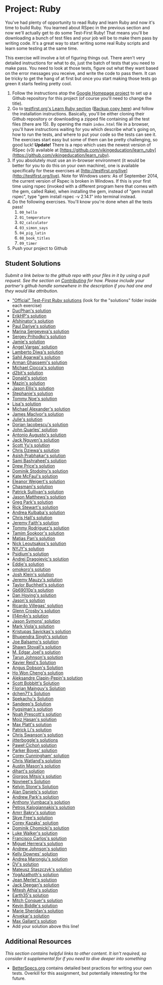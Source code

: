 # Project: Ruby
<!-- *Estimated Time: 4-6 hrs* -->

You've had plenty of opportunity to read Ruby and learn Ruby and now it's time to build Ruby.  You learned about RSpec in the previous section and now we'll actually get to do some Test-First Ruby! That means you'll be downloading a bunch of test files and your job will be to make them pass by writing code.  It's a great way to start writing some real Ruby scripts and learn some testing at the same time.

This exercise will involve a lot of figuring things out.  There aren't very detailed instructions for what to do, just the batch of tests that you need to make pass.  You need to look at those tests, figure out what they want based on the error messages you receive, and write the code to pass them.  It can be tricky to get the hang of at first but once you start making those tests go green it starts feeling pretty cool.


1. Follow the instructions atop the [Google Homepage project](/web-development-101/html-css) to set up a Github repository for this project (of course you'll need to change the title).
1. Go to [testfirst.org's Learn Ruby section](http://testfirst.org/learn_ruby) ([Backup copy here](https://web.archive.org/web/20140328135623/http://testfirst.org/learn_ruby)) and follow the installation instructions.  Basically, you'll be either cloning their Github repository or downloading a zipped file containing all the test files (there are 15).  By opening the main `index.html` file in a browser, you'll have instructions waiting for you which describe what's going on, how to run the tests, and where to put your code so the tests can see it.  The exercises start easy but some of them can be pretty challenging, so good luck! **Update!** There is a repo which uses the newest version of RSpec (v3) available at [https://github.com/vikingeducation/learn_ruby](https://github.com/vikingeducation/learn_ruby).
2. If you absolutely must use an in-browser environment (it would be better for you to do this on your own machine), one is available specifically for these exercises at [http://testfirst.org/live](http://testfirst.org/live). Note for Windows users: As of September 2014, the current version of Rspec is broken in Windows. If this is your first time using rspec (invoked with a different program here that comes with the gem, called Rake), when installing the gem, instead of "gem install rspec", type "gem install rspec -v 2.14.1" into terminal instead.
3. Do the following exercises.  You'll know you're done when all the tests pass!
    1. `00_hello`
    2. `01_temperature`
    3. `02_calculator`
    4. `03_simon_says`
    5. `04_pig_latin`
    6. `08_book_titles`
    7. `09_timer`
5. Push your project to Github

## Student Solutions

*Submit a link below to the github repo with your files in it by using a pull request.  See the section on [Contributing](http://github.com/TheOdinProject/curriculum/blob/master/contributing.md) for how.  Please include your partner's github handle somewhere in the description if you had one and they would like attribution.*

* ["Official" Test-First Ruby solutions](https://github.com/ultrasaurus/test-first-teaching/tree/master/learn_ruby) (look for the "solutions" folder inside each exercise)
* [DucPhan's solution](https://github.com/phanducsjsu/Test-First-Ruby)
* [ErikHP's solution](https://github.com/ErikHP/test-first-ruby)
* [Afshinator's solution](https://github.com/afshinator/playground/tree/master/TestFirstRubyExercises)
* [Paul Dariye's solution](https://github.com/pauldd91/theodinproject/tree/master/learn_ruby)
* [Marina Sergeyeva's solution](https://github.com/imousterian/OdinProject/tree/master/Project1_3_Ruby/learn_ruby)
* [Sergey Prihodko's solution](https://github.com/sprihodko/odin-projects/tree/master/test-first-ruby)
* [Jamie's solution](https://github.com/Jberczel/odin-projects/tree/master/learn_ruby)
* [Angel Vargas' solution](https://github.com/arioth/the-odin-project/tree/master/learn_ruby)
* [Lamberto Diwa's solution](https://github.com/LambertoD/test_first_ruby)
* [Sahil Agarwal's solution](https://github.com/sahilda/the_odin_project/tree/master/testfirst_ruby)
* [Arman Ghassemi's solution](https://github.com/ArmanG/Test-First-Ruby)
* [Michael Ciocca's solution](https://github.com/Mciocca/TheOdinProject/tree/master/Ruby/respec/test_first)
* [d2bit's solution](https://github.com/d2bit/first_test_ruby)
* [Donald's solution](https://github.com/donaldali/odin-webdev101/tree/master/project_ruby)
* [Mazin's solution](https://github.com/muzfuz/CodeLessons/tree/master/RubyBasics)
* [Jason Ellis's solution](https://github.com/jason-ellis/test-first-ruby)
* [Stephanie's solution](https://github.com/Avonyel/ruby-testing)
* [Tommy Noe's solution](https://github.com/thomasjnoe/rspec-intro)
* [Lisa's solution](https://github.com/lisakstep/learn_ruby)
* [Michael Alexander's solution](https://github.com/betweenparentheses/test-first-ruby)
* [James MacIvor's solution](https://github.com/RobotOptimist/learn_ruby)
* [Julie's solution](https://github.com/delorenzo/test-first-ruby)
* [Dorian Iacobescu's solution](https://github.com/iacobson/Odin4-Ruby-TestFirst-Assignment)
* [John Quarles' solution](https://github.com/johnwquarles/test-first-Ruby)
* [Antonio Augusto's solution](https://github.com/antoniosb/test_first_ruby)
* [Jack Nguyen's solution](https://github.com/jnguyen85/test-first_ruby_solutions)
* [Scott Yu's solution](https://github.com/scootcho/the_odin_project/tree/master/ruby/learn_ruby)
* [Chris Dziewa's solution](https://github.com/chrisdziewa/test-ruby)
* [Asish Prabhakar's solution](https://github.com/akottal/ruby101-project)
* [Sami Bashraheel's solution](https://github.com/sami/test_first_ruby)
* [Drew Price's solution](https://github.com/drewprice/study/tree/master/odin-project/projects/learn_ruby/001_solutions)
* [Dominik Stodolny's solution](https://github.com/dstodolny/learn_ruby)
* [Kate McFaul's solution](https://github.com/craftykate/odin-project/tree/master/Chapter_02-Web_Development_101/test_first_ruby)
* [Eleanor Weigert's solution](https://github.com/mixophrygian/Test-First-Ruby)
* [Chasmani's solution](https://github.com/chasmani/Test_First_Ruby_Exercises)
* [Patrick Sullivan's solution](https://github.com/patsul12/odin-rspec)
* [Jason Matthews's solution](https://github.com/fo0man/learn_ruby)
* [Greg Park's solution](https://github.com/gregoryjpark/learn_ruby)
* [Rick Stewart's solution](https://github.com/rickstewart/Project_Ruby_Test_First)
* [Andrea Kulbaba's solution](https://github.com/akulbaba/test-first-ruby-solutions)
* [Chris Hall's solution](https://github.com/Concretechris/learn_ruby)
* [Jeremy Faith's solution](https://github.com/JeremyFaith/odin-projects/tree/master/learn_ruby)
* [Tommy Rodriguez's solution](https://github.com/trodrigu/odinproject/tree/master/learn_ruby)
* [Tamim Sookoor's solution](https://github.com/sookoor/learn_ruby)
* [Matias Pan's solution](https://github.com/kriox26/web_dev101/tree/master/ruby_basics)
* [Nick Leoutsakos's solution](https://github.com/nleoutsa/Ruby_TDD)
* [NYJY's solution](https://github.com/nyjy85/Ruby/tree/master/odin_project/test-first-ruby)
* [Psidium's solution](https://github.com/Psidium/ruby-exercises)
* [Andrej Dragojevic's solution](https://github.com/antrix1/The-Odin-Project/tree/master/Web%20Development%20101/ruby_testing)
* [Eddie's solution](https://github.com/feek1g/theodinproject/tree/master/rubyProjects)
* [omokoro's solution](https://github.com/omokoro/ruby_project)
* [Josh Klein's solution](https://github.com/kleinjoshuaa/testfirst_ruby)
* [Jeremy Mauzy's solution](https://github.com/apositivejam/the_odin_project/tree/master/Ruby_TDD_exercises)
* [Taylor Buchheit's solution](https://github.com/7aylor/learn_ruby)
* [Gb69010p's solution](https://github.com/gb69010p/learn_ruby)
* [Dan Hoying's solution](https://github.com/danhoying/learn_ruby)
* [Jason's solution](https://github.com/wellsj/learn_ruby)
* [Ricardo Villegas' solution](https://github.com/claricardo/Learn-Ruby)
* [Glenn Crosby's solution](https://github.com/glennc15/learn_ruby)
* [ll14m4n's solution](https://github.com/ll14m4n/the-odin-project/tree/master/2_web-dev-101_Ruby)
* [Jason Symons' solution](https://github.com/jsymons/the-odin-project/tree/master/test-first-ruby)
* [Mark Viola's solution](https://github.com/markviola/the-odin-project/tree/master/4-ruby-problems)
* [Kristupas Savickas's solution](https://github.com/pova/Ruby-Project-for-the-odin-project)
* [Bhupendra Singh's solution](https://github.com/bhupendra11/rubyProjectOdin/tree/master/learn_ruby_prog)
* [Joe Balsamo's solution](https://github.com/Joe-Balsamo/test_first_ruby)
* [Shawn Stovall's solution](https://github.com/Corune/rspec_ruby)
* [M. Edgar Joel's solution](https://github.com/edgar-/learn_ruby)
* [Tarun Johnson's solution](https://github.com/tnt007tarun/Web_Dev_101_Ruby_problems)
* [Xavier Reid's Solution](https://github.com/xreid/ruby_project)
* [Angus Dobson's Solution](https://github.com/Apneal/ruby_project)
* [Ho Won Cheng's solution](https://github.com/chenghw/ruby_101_project)
* [Aleksandre Clapin-Pepin's solution](https://github.com/aclapinpepin/test-first-teaching)
* [Scott Bobbitt's Solution](https://github.com/sco-bo/rspec-ruby)
* [Florian Mainguy's Solution](https://github.com/florianmainguy/theodinproject/tree/master/web-development-101/test-first-ruby)
* [dchen71's Solution](https://github.com/dchen71/the_odin_project/tree/master/Web%20Development%20101/Learn%20Ruby)
* [Spekachu's Solution](https://github.com/Spekachu/learn_ruby)
* [Sandeep's Solution](https://github.com/sand33pn/odin_ruby_project)
* [Pugsiman's solution](https://github.com/pugsiman/ruby_test_first)
* [Noah Prescott's solution](https://github.com/npresco/test_first_ruby)
* [Moiz Hasan's solution](https://github.com/MoizHasan/Test-First-Ruby)
* [Max Platt's solution](https://github.com/makxks/ruby_testing)
* [Patrick Li's solution](https://github.com/PatrickLi727/Test-First-Ruby)
* [Chris Swanson's solution](https://github.com/cswans21/test_first_exercises)
* [jitterboggle's solutions](https://github.com/jitterboggle/learn_ruby_test_first)
* [Paweł Cichoń solution](https://github.com/beovulf/learn_ruby)
* [Parker Boyes' solution](https://github.com/boyestrous/Learn_ruby-test_first)
* [Corey Cunningham' solution](https://github.com/ccunnin8/rspec_project)
* [Chris Watland's solution](https://github.com/watlandc/odin-project/tree/master/learn-ruby)
* [Austin Mason's solution](https://github.com/CouchofTomato/ruby-basics)
* [djhart's solution](https://github.com/djhart/ruby_test)
* [Giorgos Mitsis's solution](https://github.com/vinPopulaire/learn-ruby-project)
* [Novneet's Solution](https://github.com/novneetnov/ruby-test-first-development-project)
* [Kelvin Stone's Solution](https://github.com/KelvinStone/test-first-ruby.git)
* [Alan Daniels's solution](https://github.com/AlanDaniels101/odin-ruby-project)
* [Andrew Park's solution](https://github.com/akpark93/the_odin_project/tree/master/learn_ruby)
* [Anthony Vumbaca's solution](https://github.com/tvumbaca/testfirst_ruby)
* [Petros Kalogiannakis's solution](https://github.com/kalpetros/TheOdinProject/tree/master/test_first_ruby)
* [Amrr Bakry's solution](https://github.com/Amrrbakry/learn_ruby)
* [Skye Free's solution](https://github.com/swfree/the-odin-project/tree/master/learn-ruby)
* [Corey Kazaks' solution](https://github.com/ck626/project_test_first_ruby)
* [Dominik Chomicki's solution](https://github.com/hamstersky/ruby_TDD)
* [Luke Walker's solution](https://github.com/ubershibs/ruby-intro)
* [Francisco Carlos's solution](https://github.com/fcarlosdev/learn_ruby.git)
* [Miguel Herrera's solution](https://github.com/migueloherrera/project-ruby)
* [Andrew Johnson's solution](https://github.com/ad-johnson/learn_ruby)
* [Kelly Downes' solution](https://github.com/kdow/test-first-learn-ruby)
* [Andrea Marongiu's solution](https://github.com/carbonhoarder/0003-ruby-test-first/)
* [DV's solution](https://github.com/dvislearning/learn_ruby_rspec)
* [Mateusz Staszczyk's solution](https://github.com/sleaz0id/Odin_TestFirstRuby)
* [YogAzathoth's solution](https://github.com/YogAzathoth/projectRuby.git)
* [Jean Merlet's solution](https://github.com/jeanmerlet/test_first_ruby)
* [Jack Deegan's solution](https://github.com/DidsyTurbo/learn_ruby)
* [Mitesh Athia's solution](https://github.com/mathia4/ruby_exercises)
* [Earth35's solution](https://github.com/Earth35/project-basic-ruby)
* [Mitch Conquer's solution](https://github.com/mitchrobot/learn_ruby)
* [Kevin Biddle's solution](https://github.com/kdbiddle/ruby_testing)
* [Marie Sheridan's solution](https://github.com/mariesheridan/learn_ruby)
* [Anvekar's solution](https://github.com/gga26/Rspec-Tests)
* [Max Gallant's solution](https://github.com/mcgalcode/Ruby/tree/master/learn_ruby)
* Add your solution above this line!


## Additional Resources

*This section contains helpful links to other content. It isn't required, so consider it supplemental for if you need to dive deeper into something*


* [BetterSpecs.org](http://betterspecs.org/) contains detailed best practices for writing your own tests.  Overkill for this assignment, but potentially interesting for the future.
